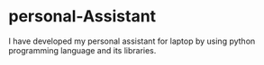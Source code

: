 # personal-Assistant
I have developed my personal assistant for laptop by using python programming language and its libraries.
